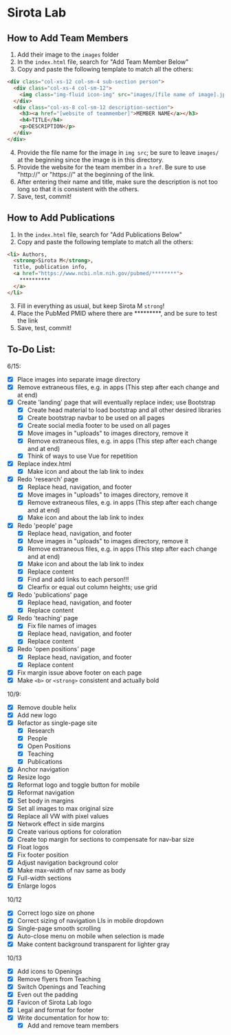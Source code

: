 # Sirota Lab

## How to Add Team Members

1) Add their image to the `images` folder
2) In the `index.html` file, search for "Add Team Member Below"
3) Copy and paste the following template to match all the others:
```html
<div class="col-xs-12 col-sm-4 sub-section person">
  <div class="col-xs-4 col-sm-12">
    <img class="img-fluid icon-img" src="images/[file name of image].jpg">
  </div>
  <div class="col-xs-8 col-sm-12 description-section">
    <h3><a href="[website of teammember]">MEMBER NAME</a></h3>
    <h4>TITLE</h4>
    <p>DESCRIPTION</p>
  </div>
</div>
```
4) Provide the file name for the image in `img src`; be sure to leave `images/` at the beginning since the image is in this directory.
5) Provide the website for the team member in `a href`. Be sure to use "http://" or "https://" at the beginning of the link.
6) After entering their name and title, make sure the description is not too long so that it is consistent with the others.
7) Save, test, commit!

## How to Add Publications

1) In the `index.html` file, search for "Add Publications Below"
2) Copy and paste the following template to match all the others:
```html
<li> Authors,
  <strong>Sirota M</strong>,
  Title, publication info,
  <a href="https://www.ncbi.nlm.nih.gov/pubmed/********">
    **********
  </a>
</li>
```
3) Fill in everything as usual, but keep Sirota M `strong`!
4) Place the PubMed PMID where there are *********, and be sure to test the link
5) Save, test, commit!

## To-Do List:

6/15:
- [x] Place images into separate image directory
- [x] Remove extraneous files, e.g. in apps (This step after each change and at end)
- [x] Create 'landing' page that will eventually replace index; use Bootstrap
    - [x] Create head material to load bootstrap and all other desired libraries
    - [x] Create bootstrap navbar to be used on all pages
    - [x] Create social media footer to be used on all pages
    - [x] Move images in "uploads" to images directory, remove it
    - [x] Remove extraneous files, e.g. in apps (This step after each change and at end)
    - [x] Think of ways to use Vue for repetition
- [x] Replace index.html
    - [x] Make icon and about the lab link to index
- [x] Redo 'research' page
    - [x] Replace head, navigation, and footer
    - [x] Move images in "uploads" to images directory, remove it
    - [x] Remove extraneous files, e.g. in apps (This step after each change and
    at end)
    - [x] Make icon and about the lab link to index
- [x] Redo 'people' page
    - [x] Replace head, navigation, and footer
    - [x] Move images in "uploads" to images directory, remove it
    - [x] Remove extraneous files, e.g. in apps (This step after each change and
    at end)
    - [x] Make icon and about the lab link to index
    - [x] Replace content
    - [x] Find and add links to each person!!!
    - [x] Clearfix or equal out column heights; use grid
- [x] Redo 'publications' page
    - [x] Replace head, navigation, and footer
    - [x] Replace content
- [x] Redo 'teaching' page
    - [x] Fix file names of images
    - [x] Replace head, navigation, and footer
    - [x] Replace content
- [x] Redo 'open positions' page
    - [x] Replace head, navigation, and footer
    - [x] Replace content
- [x] Fix margin issue above footer on each page
- [x] Make `<b>` or `<strong>` consistent and actually bold

10/9:
- [x] Remove double helix
- [x] Add new logo
- [x] Refactor as single-page site
    - [x] Research
    - [x] People
    - [x] Open Positions
    - [x] Teaching
    - [x] Publications
- [x] Anchor navigation
- [x] Resize logo
- [x] Reformat logo and toggle button for mobile
- [x] Reformat navigation
- [x] Set body in margins
- [x] Set all images to max original size
- [x] Replace all VW with pixel values
- [x] Network effect in side margins
- [x] Create various options for coloration
- [x] Create top margin for sections to compensate for nav-bar size
- [x] Float logos
- [x] Fix footer position
- [x] Adjust navigation background color
- [x] Make max-width of nav same as body
- [x] Full-width sections
- [x] Enlarge logos

10/12
- [x] Correct logo size on phone
- [x] Correct sizing of navigation LIs in mobile dropdown
- [x] Single-page smooth scrolling
- [x] Auto-close menu on mobile when selection is made
- [x] Make content background transparent for lighter gray

10/13
- [x] Add icons to Openings
- [x] Remove flyers from Teaching
- [x] Switch Openings and Teaching
- [x] Even out the padding
- [x] Favicon of Sirota Lab logo
- [x] Legal and format for footer
- [x] Write documentation for how to:
    - [x] Add and remove team members
